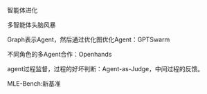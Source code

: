 智能体进化

多智能体头脑风暴

Graph表示Agent，然后通过优化图优化Agent：GPTSwarm

不同角色的多Agent合作：Openhands

agent过程监督，过程的好坏判断：Agent-as-Judge，中间过程的反馈。

MLE-Bench:新基准
